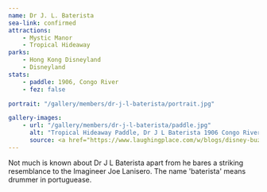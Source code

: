 ```yaml
---
name: Dr J. L. Baterista
sea-link: confirmed
attractions:
    - Mystic Manor
    - Tropical Hideaway
parks:
    - Hong Kong Disneyland
    - Disneyland
stats:
    - paddle: 1906, Congo River
    - fez: false

portrait: "/gallery/members/dr-j-l-baterista/portrait.jpg"

gallery-images:
    - url: "/gallery/members/dr-j-l-baterista/paddle.jpg"
      alt: "Tropical Hideaway Paddle, Dr J L Baterista 1906 Congo River"
      source: <a href="https://www.laughingplace.com/w/blogs/disney-buzz/2018/12/19/imagineer-says-disneylands-tropical-hideaway-contains-clues-for-future-attractions/" target="_blank">Laughing Place pictures of the Tropical Hideaway</a>
---
```


Not much is known about Dr J L Baterista apart from he bares a striking resemblance to the Imagineer Joe Lanisero. The name 'baterista' means drummer in portuguease.
